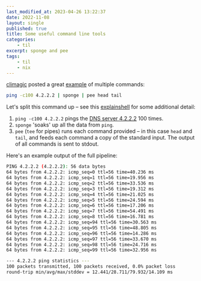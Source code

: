 ```yaml
---
last_modified_at: 2023-04-26 13:22:37
date: 2022-11-08
layout: single
published: true
title: Some useful command line tools
categories:
    - til
excerpt: sponge and pee
tags:
    - til
    - nix
---
```


[climagic](https://twitter.com/climagic) posted a great
[example](https://twitter.com/climagic/status/846714728235892737)
of multiple commands:

```bash
ping -c100 4.2.2.2 | sponge | pee head tail
```

Let's split this command up – see this
[explainshell](https://explainshell.com/explain?cmd=ping+-c100+4.2.2.2+%7C+sponge+%7C+pee+head+tail)
for some additional detail:

1. `ping -c100 4.2.2.2` pings the
   [DNS server 4.2.2.2](https://4kib.com/4-2-2-2-story-behind-dns-legend/)
   100 times.
2. `sponge` 'soaks' up all the data from `ping`.
3. `pee` (`tee` for pipes) runs each command provided – in this case `head` and `tail`,
   and feeds each command a copy of the standard input.
   The output of all commands is sent to stdout.

Here's an example output of the full pipeline:

```bash
PING 4.2.2.2 (4.2.2.2): 56 data bytes
64 bytes from 4.2.2.2: icmp_seq=0 ttl=56 time=40.236 ms
64 bytes from 4.2.2.2: icmp_seq=1 ttl=56 time=19.956 ms
64 bytes from 4.2.2.2: icmp_seq=2 ttl=56 time=33.536 ms
64 bytes from 4.2.2.2: icmp_seq=3 ttl=56 time=19.312 ms
64 bytes from 4.2.2.2: icmp_seq=4 ttl=56 time=21.025 ms
64 bytes from 4.2.2.2: icmp_seq=5 ttl=56 time=24.594 ms
64 bytes from 4.2.2.2: icmp_seq=6 ttl=56 time=17.206 ms
64 bytes from 4.2.2.2: icmp_seq=7 ttl=56 time=54.491 ms
64 bytes from 4.2.2.2: icmp_seq=8 ttl=56 time=16.781 ms
64 bytes from 4.2.2.2: icmp_seq=94 ttl=56 time=30.563 ms
64 bytes from 4.2.2.2: icmp_seq=95 ttl=56 time=48.805 ms
64 bytes from 4.2.2.2: icmp_seq=96 ttl=56 time=14.286 ms
64 bytes from 4.2.2.2: icmp_seq=97 ttl=56 time=33.670 ms
64 bytes from 4.2.2.2: icmp_seq=98 ttl=56 time=24.716 ms
64 bytes from 4.2.2.2: icmp_seq=99 ttl=56 time=32.956 ms

--- 4.2.2.2 ping statistics ---
100 packets transmitted, 100 packets received, 0.0% packet loss
round-trip min/avg/max/stddev = 12.441/28.711/79.932/14.109 ms
```
